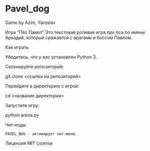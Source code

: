 # Pavel_dog
Game by Azim, Yaroslav

Игра "Пёс Павел"
Это текстовая ролевая игра про пса по имени Аркадий, который сражается с врагами и боссом Павлом.

Как играть

Убедитесь, что у вас установлен Python 3.

Склонируйте репозиторий:

git clone <ссылка на репозиторий>

Перейдите в директорию с игрой:

cd <название директории>

Запустите игру:

python arena.py

Чит-коды

    PAVEL_BOG - активирует чит-меню.

Лицензия
MIT License    
